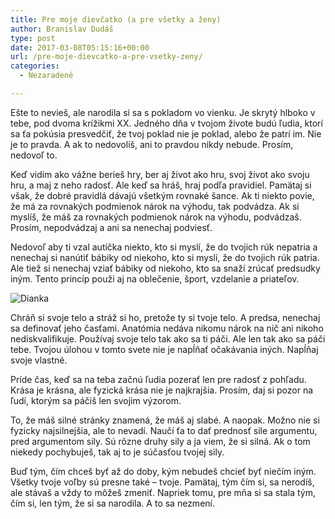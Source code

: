 ```yaml
---
title: Pre moje dievčatko (a pre všetky a ženy)
author: Branislav Dudáš
type: post
date: 2017-03-08T05:15:16+00:00
url: /pre-moje-dievcatko-a-pre-vsetky-zeny/
categories:
  - Nezaradené

---
```

Ešte to nevieš, ale narodila si sa s pokladom vo vienku. Je skrytý hlboko v tebe, pod dvoma krížikmi XX. Jedného dňa v tvojom živote budú ľudia, ktorí sa ťa pokúsia presvedčiť, že tvoj poklad nie je poklad, alebo že patrí im.<!--more--> Nie je to pravda. A ak to nedovolíš, ani to pravdou nikdy nebude. Prosím, nedovoľ to.

Keď vidím ako vážne berieš hry, ber aj život ako hru, svoj život ako svoju hru, a maj z neho radosť. Ale keď sa hráš, hraj podľa pravidiel. Pamätaj si však, že dobré pravidlá dávajú všetkým rovnaké šance. Ak ti niekto povie, že má za rovnakých podmienok nárok na výhodu, tak podvádza. Ak si myslíš, že máš za rovnakých podmienok nárok na výhodu, podvádzaš. Prosím, nepodvádzaj a ani sa nenechaj podviesť.

Nedovoľ aby ti vzal autíčka niekto, kto si myslí, že do tvojich rúk nepatria a nenechaj si nanútiť bábiky od niekoho, kto si myslí, že do tvojich rúk patria. Ale tiež si nenechaj vziať bábiky od niekoho, kto sa snaží zrúcať predsudky iným. Tento princíp použi aj na oblečenie, šport, vzdelanie a priateľov.

<img class="aligncenter size-full wp-image-293" src="https://i2.wp.com/www.branislavdudas.com/wp-content/uploads/2017/03/DSCF8223.jpg?resize=640%2C427&#038;ssl=1" alt="Dianka" srcset="https://i2.wp.com/www.branislavdudas.com/wp-content/uploads/2017/03/DSCF8223.jpg?w=1000&ssl=1 1000w, https://i2.wp.com/www.branislavdudas.com/wp-content/uploads/2017/03/DSCF8223.jpg?resize=300%2C200&ssl=1 300w, https://i2.wp.com/www.branislavdudas.com/wp-content/uploads/2017/03/DSCF8223.jpg?resize=768%2C512&ssl=1 768w" sizes="(max-width: 640px) 100vw, 640px" data-recalc-dims="1" />

Chráň si svoje telo a stráž si ho, pretože ty si tvoje telo. A predsa, nenechaj sa definovať jeho časťami. Anatómia nedáva nikomu nárok na nič ani nikoho nediskvalifikuje. Používaj svoje telo tak ako sa ti páči. Ale len tak ako sa páči tebe. Tvojou úlohou v tomto svete nie je napĺňať očakávania iných. Napĺňaj svoje vlastné.

Príde čas, keď sa na teba začnú ľudia pozerať len pre radosť z pohľadu. Krása je krásna, ale fyzická krása nie je najkrajšia. Prosím, daj si pozor na ľudí, ktorým sa páčiš len svojim výzorom.

To, že máš silné stránky znamená, že máš aj slabé. A naopak. Možno nie si fyzicky najsilnejšia, ale to nevadí. Naučí ťa to dať prednosť sile argumentu, pred argumentom sily. Sú rôzne druhy sily a ja viem, že si silná. Ak o tom niekedy pochybuješ, tak aj to je súčasťou tvojej sily.

Buď tým, čím chceš byť až do doby, kým nebudeš chcieť byť niečím iným. Všetky tvoje voľby sú presne také &#8211; tvoje. Pamätaj, tým čím si, sa nerodíš, ale stávaš a vždy to môžeš zmeniť. Napriek tomu, pre mňa si sa stala tým, čím si, len tým, že si sa narodila. A to sa nezmení.